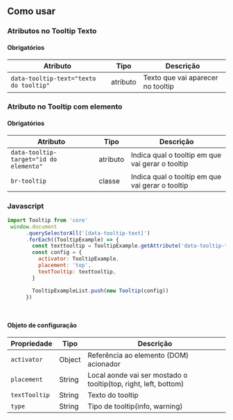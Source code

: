 [version]: # "1.0.0"



## Como usar



### Atributos no Tooltip Texto

#### Obrigatórios

| Atributo                               | Tipo     | Descrição                         |
| -------------------------------------- | -------- | --------------------------------- |
| `data-tooltip-text="texto do tooltip"` | atributo | Texto que vai aparecer no tooltip |

### Atributo no Tooltip com elemento

#### Obrigatórios

| Atributo                               | Tipo     | Descrição                                        |
| -------------------------------------- | -------- | ------------------------------------------------ |
| `data-tooltip-target="id do elemento"` | atributo | Indica qual o tooltip em que vai gerar o tooltip |
| `br-tooltip`                           | classe   | Indica qual o tooltip em que vai gerar o tooltip |

### Javascript

```javascript
import Tooltip from 'core'
 window.document
      .querySelectorAll('[data-tooltip-text]')
      .forEach((TooltipExample) => {
        const texttooltip = TooltipExample.getAttribute('data-tooltip-text')
        const config = {
          activator: TooltipExample,
          placement: 'top',
          textTooltip: texttooltip,
        }

        TooltipExampleList.push(new Tooltip(config))
      })

    
```

#### Objeto de configuração

| Propriedade   | Tipo   | Descrição                                                       |
| ------------- | ------ | --------------------------------------------------------------- |
| `activator`   | Object | Referência ao elemento (DOM) acionador                          |
| `placement`   | String | Local aonde vai ser mostado o tooltip(top, right, left, bottom) |
| `textTooltip` | String | Texto do tooltip                                                |
| `type`        | String | Tipo de tooltip(info, warning)                                  |
